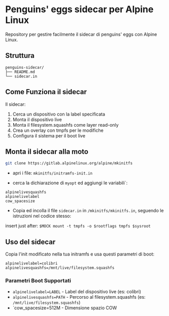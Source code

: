 # Penguins' eggs sidecar per Alpine Linux

Repository per gestire facilmente il sidecar di penguins' eggs con Alpine Linux.

## Struttura

```
penguins-sidecar/
├── README.md
└── sidecar.in 
```
## Come Funziona il sidecar

Il sidecar:
1. Cerca un dispositivo con la label specificata
2. Monta il dispositivo live
3. Monta il filesystem.squashfs come layer read-only
4. Crea un overlay con tmpfs per le modifiche
5. Configura il sistema per il boot live

## Monta il sidecar alla moto

```bash
git clone https://gitlab.alpinelinux.org/alpine/mkinitfs 
```
- apri i file: `mkinitfs/initramfs-init.in` 

- cerca la dichiarazione di `myopt` ed aggiungi le variabili`:
```
alpinelivesquashfs
alpinelivelabel
cow_spacesize
```
- Copia ed incolla il file `sidecar.in` in `/mkinitfs/mkinitfs.in`, seguendo le istruzioni nel codice stesso:

insert just after: `$MOCK mount -t tmpfs -o $rootflags tmpfs $sysroot`

## Uso del sidecar

Copia l'init modificato nella tua initramfs e usa questi parametri di boot:
```
alpinelivelabel=colibri alpinelivesquashfs=/mnt/live/filesystem.squashfs
```
### Parametri Boot Supportati

- `alpinelivelabel=LABEL` - Label del dispositivo live (es: colibri)
- `alpinelivesquashfs=PATH` - Percorso al filesystem.squashfs (es: `/mnt/live/filesystem.squashfs`)
- `cow_spacesize=512M - Dimensione spazio COW
